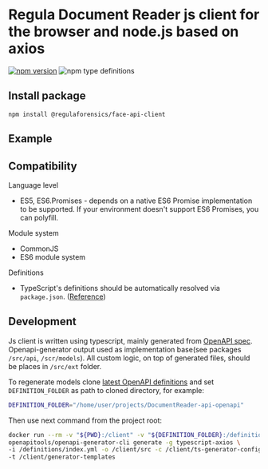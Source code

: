 # Regula Document Reader js client for the browser and node.js based on axios

[![npm version](https://img.shields.io/npm/v/@regulaforensics/document-reader-client?color=yellow&style=flat-square)](https://www.npmjs.org/package/@regulaforensics/document-reader-client)
![npm type definitions](https://img.shields.io/npm/types/typescript?style=flat-square&collor=858df6)

## Install package

```
npm install @regulaforensics/face-api-client
```
## Example

## Compatibility

Language level
* ES5, ES6.Promises - depends on a native ES6 Promise implementation to be supported. If your environment doesn't support ES6 Promises, you can polyfill.

Module system
* CommonJS
* ES6 module system

Definitions
* TypeScript's definitions should be automatically resolved via `package.json`. ([Reference](http://www.typescriptlang.org/docs/handbook/typings-for-npm-packages.html))

## Development

Js client is written using typescript, mainly generated from [OpenAPI spec](https://github.com/regulaforensics/FaceRecognition-web-openapi). 
Openapi-generator output used as implementation base(see packages `/src/api`, `/scr/models`). 
All custom logic, on top of generated files, should be places in `/src/ext` folder.

To regenerate models clone [latest OpenAPI definitions](https://github.com/regulaforensics/FaceRecognition-web-openapi)
and set `DEFINITION_FOLDER` as path to cloned directory, for example:
```bash
DEFINITION_FOLDER="/home/user/projects/DocumentReader-api-openapi"
```
Then use next command from the project root:
```bash
docker run --rm -v "${PWD}:/client" -v "${DEFINITION_FOLDER}:/definitions" \
openapitools/openapi-generator-cli generate -g typescript-axios \
-i /definitions/index.yml -o /client/src -c /client/ts-generator-config.json \
-t /client/generator-templates
```
